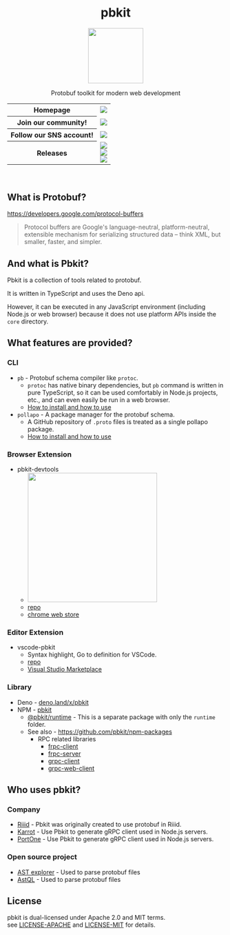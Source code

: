 <div align="center">
  <h1>pbkit</h1>
  <img width="128" src="https://avatars.githubusercontent.com/u/90100959">
  <p>
    Protobuf toolkit for modern web development
  </p>
  <table>
    <tr>
      <th>Homepage</th>
      <td><a href="https://pbkit.dev/"><img src="https://img.shields.io/badge/%F0%9F%8F%A0-https%3A%2F%2Fpbkit.dev%2F-darkgreen" /></a></td>
    </tr>
    <tr>
      <th>Join our community!</th>
      <td><a href="https://discord.gg/PHmV3nhvQq">
        <img src="https://img.shields.io/discord/922795162873233429?label=Discord&style=flat-square" />
      </a></td>
    </tr>
    <tr>
      <th>Follow our SNS account!</th>
      <td><a href="https://twitter.com/pbkit_">
        <img src="https://img.shields.io/twitter/url.svg?label=Follow%20%40pbkit_&style=social&url=https%3A%2F%2Ftwitter.com%2Fpbkit_" />
      </a></td>
    </tr>
    <tr>
      <th>Releases</th>
      <td>
        <a href="https://github.com/pbkit/pbkit/releases">
          <img src="https://img.shields.io/github/release/pbkit/pbkit/all.svg" />
        </a>
        <br>
        <a href="https://deno.land/x/pbkit">
          <img src="https://img.shields.io/badge/deno.land/x/-pbkit-gray?logo=deno&labelColor=black" />
        </a>
        <br>
        <a href="https://www.npmjs.com/package/pbkit"><img src="https://img.shields.io/npm/v/pbkit?label=npm%20install%20pbkit&logo=npm&logoColor=red"></a>
      </td>
    </tr>
  </table>
  <br>
</div>

## What is Protobuf?

<https://developers.google.com/protocol-buffers>

> Protocol buffers are Google's language-neutral, platform-neutral, extensible
> mechanism for serializing structured data – think XML, but smaller, faster,
> and simpler.

## And what is Pbkit?

Pbkit is a collection of tools related to protobuf.

It is written in TypeScript and uses the Deno api.

However, it can be executed in any JavaScript environment (including Node.js or
web browser) because it does not use platform APIs inside the `core` directory.

## What features are provided?

### CLI

- `pb` - Protobuf schema compiler like `protoc`.
  - `protoc` has native binary dependencies, but `pb` command is written in pure
    TypeScript, so it can be used comfortably in Node.js projects, etc., and can
    even easily be run in a web browser.
  - [How to install and how to use](./cli/pb/README.md)
- `pollapo` - A package manager for the protobuf schema.
  - A GitHub repository of `.proto` files is treated as a single pollapo
    package.
  - [How to install and how to use](./cli/pollapo/docs/en/getting-started.md)

### Browser Extension

  - pbkit-devtools
    - <img width=300 src="https://user-images.githubusercontent.com/690661/161203806-a6d8a864-8693-4744-8f4a-51407f4aa6e7.png" />
    - [repo](https://github.com/pbkit/pbkit-devtools)
    - [chrome web store](https://chrome.google.com/webstore/detail/pbkit-devtools/fjacmiijeihblfhobghceofniolonhca)

### Editor Extension

  - vscode-pbkit
    - Syntax highlight, Go to definition for VSCode.
    - [repo](https://github.com/pbkit/vscode-pbkit)
    - [Visual Studio Marketplace](https://marketplace.visualstudio.com/items?itemName=pbkit.vscode-pbkit)

### Library

- Deno - [deno.land/x/pbkit](https://deno.land/x/pbkit)
- NPM - [pbkit][npm pbkit]
  - [@pbkit/runtime][@pbkit/runtime] - This is a separate package with only the
    `runtime` folder.
  - See also - <https://github.com/pbkit/npm-packages>
    - RPC related libraries
      - [frpc-client](https://www.npmjs.com/package/@pbkit/frpc-client)
      - [frpc-server](https://www.npmjs.com/package/@pbkit/frpc-server)
      - [grpc-client](https://www.npmjs.com/package/@pbkit/grpc-client)
      - [grpc-web-client](https://www.npmjs.com/package/@pbkit/grpc-web-client)

[npm pbkit]: https://www.npmjs.com/package/pbkit
[@pbkit/runtime]: https://www.npmjs.com/package/@pbkit/runtime

## Who uses pbkit?

### Company

- [Riiid][riiid] - Pbkit was originally created to use protobuf in Riiid.
- [Karrot][당근마켓] - Use Pbkit to generate gRPC client used in Node.js servers.
- [PortOne][포트원] - Use Pbkit to generate gRPC client used in Node.js servers.

[riiid]: https://riiid.com/
[당근마켓]: https://team.daangn.com/
[포트원]: https://portone.io/

### Open source project

- [AST explorer][AST explorer] - Used to parse protobuf files
- [AstQL][AstQL] - Used to parse protobuf files

[AST explorer]: https://github.com/fkling/astexplorer
[AstQL]: https://github.com/gen-codes/astql

## License

pbkit is dual-licensed under Apache 2.0 and MIT terms.\
see [LICENSE-APACHE][LICENSE-APACHE] and [LICENSE-MIT][LICENSE-MIT] for details.

[LICENSE-APACHE]: ./LICENSE-APACHE
[LICENSE-MIT]: ./LICENSE-MIT
